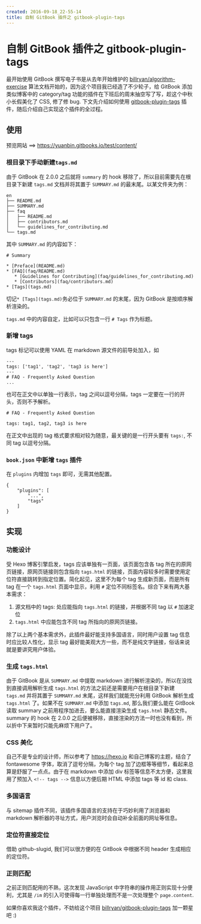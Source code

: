 ```yaml
---
created: 2016-09-18_22-55-14
title: 自制 GitBook 插件之 gitbook-plugin-tags
---
```


# 自制 GitBook 插件之 gitbook-plugin-tags

最开始使用 GitBook 撰写电子书是从去年开始维护的 [billryan/algorithm-exercise](https://github.com/billryan/algorithm-exercise) 算法文档开始的，因为这个项目我已经造了不少轮子，给 GitBook 添加类似博客中的 category/tag 功能的插件在下班后的周末抽空写了写，趁这个中秋小长假美化了 CSS, 修了修 bug. 下文先介绍如何使用 [gitbook-plugin-tags](https://github.com/billryan/gitbook-plugin-tags) 插件，随后介绍自己实现这个插件的全过程。

## 使用

预览网站 ==> https://yuanbin.gitbooks.io/test/content/

### 根目录下手动新建`tags.md`

由于 GitBook 在 2.0.0 之后就将 `summary` 的 hook 移除了，所以目前需要先在根目录下新建 `tags.md` 文档并将其置于 `SUMMARY.md` 的最末尾。以某文件夹为例：
```
en
├── README.md
├── SUMMARY.md
├── faq
│   ├── README.md
│   ├── contributors.md
│   └── guidelines_for_contributing.md
└── tags.md
```
其中 `SUMMARY.md` 的内容如下：
```
# Summary

* [Preface](README.md)
* [FAQ](faq/README.md)
   * [Guidelines for Contributing](faq/guidelines_for_contributing.md)
   * [Contributors](faq/contributors.md)
* [Tags](tags.md)
```
切记`* [Tags](tags.md)`务必位于 `SUMMARY.md` 的末尾，因为 GitBook 是按顺序解析渲染的。

`tags.md` 中的内容自定，比如可以只包含一行 `# Tags` 作为标题。

### 新增 tags

tags 标记可以使用 YAML 在 markdown 源文件的前导处加入，如
```
---
tags: ['tag1', 'tag2', 'tag3 is here']
---
# FAQ - Frequently Asked Question
...
```

也可在正文中以单独一行表示，tag 之间以逗号分隔，tags 一定要在一行的开头，否则不予解析。
```
# FAQ - Frequently Asked Question

tags: tag1, tag2, tag3 is here
```
在正文中出现的 tag 格式要求相对较为随意，最关键的是一行开头要有 `tags:`, 不同 tag 以逗号分隔。

### `book.json` 中新增 `tags` 插件

在 `plugins` 内增加 `tags` 即可，无需其他配置。
```
{
    "plugins": [
        "...",
        "tags"
    ]
}
```

## 实现

### 功能设计

受 Hexo 博客引擎启发，tags 应该单独有一页面，该页面包含各 tag 所在的原网页链接，原网页链接则包含指向 `tags.html` 的链接，页面内容较多时需要使用定位符直接跳转到指定位置。简化起见，这里不为每个 tag 生成新页面，而是所有 tag 在一个 `tags.html` 页面中显示，利用 `#` 定位不同标签名。综合下来有两大基本需求：
1. 源文档中的 tags: 处应能指向 `tags.html` 的链接，并根据不同 tag 以 `#` 加速定位
2. `tags.html` 中应能包含不同 tag 所指向的原网页链接。

除了以上两个基本需求外，此插件最好能支持多国语言，同时用户设置 tag 信息时应比较人性化，显示 tag 最好能美观大方一些，而不是纯文字链接，俗话来说就是要讲究用户体验。

### 生成 `tags.html`

由于 GitBook 是从 `SUMMARY.md` 中提取 markdown 进行解析渲染的，所以在没找到直接调用解析生成 `tags.html` 的方法之前还是需要用户在根目录下新建 `tags.md` 并将其置于 `SUMMARY.md` 末尾，这样我们就能充分利用 GitBook 解析生成 `tags.html` 了。如果不在 `SUMMARY.md` 中添加 `tags.md`, 那么我们要么能在 GitBook 读取 summary 之前用程序加进去，要么能直接渲染生成 `tags.html` 静态文件。summary 的 hook 在 2.0.0 之后便被移除，直接渲染的方法一时也没有看到，所以折中下来暂时只能先麻烦下用户了。

### CSS 美化

自己不是专业的设计师，所以参考了 https://hexo.io 和自己博客的主题，结合了 fontawesome 字体，取消了逗号分隔，为每个 tag 加了边框等等细节，看起来总算是舒服了一点点。由于在 markdown 中添加 div 标签等信息不太方便，这里我用了预加入 `<!-- tags -->` 信息以方便后期 HTML 中添加 tags 等 id 和 class.

### 多国语言

与 sitemap 插件不同，该插件多国语言的支持在于巧妙利用了浏览器和 markdown 解析器的寻址方式，用户浏览时会自动补全前面的网址等信息。

### 定位符直接定位

借助 github-slugid, 我们可以很方便的在 GitBook 中根据不同 header 生成相应的定位符。

### 正则匹配

之前正则匹配用的不熟，这次发现 JavaScript 中字符串的操作用正则实现十分便利，尤其是 `/im` 的引入可使得每一行单独处理而不是一次处理整个 `page.content`.

如果你喜欢我这个插件，不妨给这个项目 [billryan/gitbook-plugin-tags](https://github.com/billryan/gitbook-plugin-tags) 加一颗星吧 :)